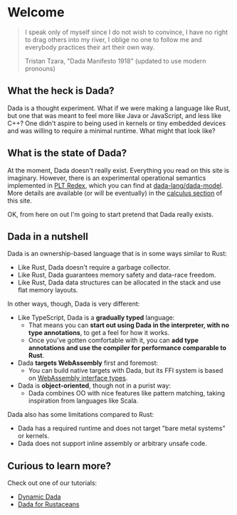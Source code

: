 # Welcome

> I speak only of myself since I do not wish to convince, I have no right to drag others into my river, I oblige no one to follow me and everybody practices their art their own way.
> 
> Tristan Tzara, "Dada Manifesto 1918” (updated to use modern pronouns)

## What the heck is Dada?

Dada is a thought experiment. What if we were making a language like Rust, but one that was meant to feel more like Java or JavaScript, and less like C++? One didn't aspire to being used in kernels or tiny embedded devices and was willing to require a minimal runtime. What might that look like?

## What is the state of Dada?

At the moment, Dada doesn't really exist. Everything you read on this site is imaginary. However, there is an experimental operational semantics implemented in [PLT Redex], which you can find at [dada-lang/dada-model](https://github.com/dada-lang/dada-model/). More details are available (or will be eventually) in the [calculus section](./calculus.md) of this site.

[PLT Redex]: https://redex.racket-lang.org/why-redex.html

OK, from here on out I'm going to start pretend that Dada really exists.

## Dada in a nutshell

Dada is an ownership-based language that is in some ways similar to Rust:

* Like Rust, Dada doesn't require a garbage collector.
* Like Rust, Dada guarantees memory safety and data-race freedom.
* Like Rust, Dada data structures can be allocated in the stack and use flat memory layouts.

In other ways, though, Dada is very different:

* Like TypeScript, Dada is a **gradually typed** language:
    * That means you can **start out using Dada in the interpreter, with no type annotations**, to get a feel for how it works.
    * Once you've gotten comfortable with it, you can **add type annotations and use the compiler for performance comparable to Rust**.
* Dada **targets WebAssembly** first and foremost:
    * You can build native targets with Dada, but its FFI system is based on [WebAssembly interface types](https://hacks.mozilla.org/2019/08/webassembly-interface-types/).
* Dada is **object-oriented**, though not in a purist way:
    * Dada combines OO with nice features like pattern matching, taking inspiration from languages like Scala.

Dada also has some limitations compared to Rust:

* Dada has a required runtime and does not target "bare metal systems" or kernels.
* Dada does not support inline assembly or arbitrary unsafe code.

## Curious to learn more?

Check out one of our tutorials:

* [Dynamic Dada](./dyn_tutorial.md)
* [Dada for Rustaceans](./rustaceans.md)
